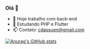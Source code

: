 ### Olá 👋
- 🔭 Hoje trabalho com back-end
- 🌱 Estudando PHP e Flutter
- 📫 Contato: cdassuen@gmail.com

[![Anurag's GitHub stats](https://github-readme-stats.vercel.app/api?username=dassuen&theme=tokyonight&show_icons=true)](https://github.com/anuraghazra/github-readme-stats)



<!--
**Dassuen/Dassuen** is a ✨ _special_ ✨ repository because its `README.md` (this file) appears on your GitHub profile.

Here are some ideas to get you started:

- 🔭 I’m currently working on ...
- 🌱 I’m currently learning ...
- 👯 I’m looking to collaborate on ...
- 🤔 I’m looking for help with ...
- 💬 Ask me about ...
- 📫 How to reach me: ...
- 😄 Pronouns: ...
- ⚡ Fun fact: ...
-->
